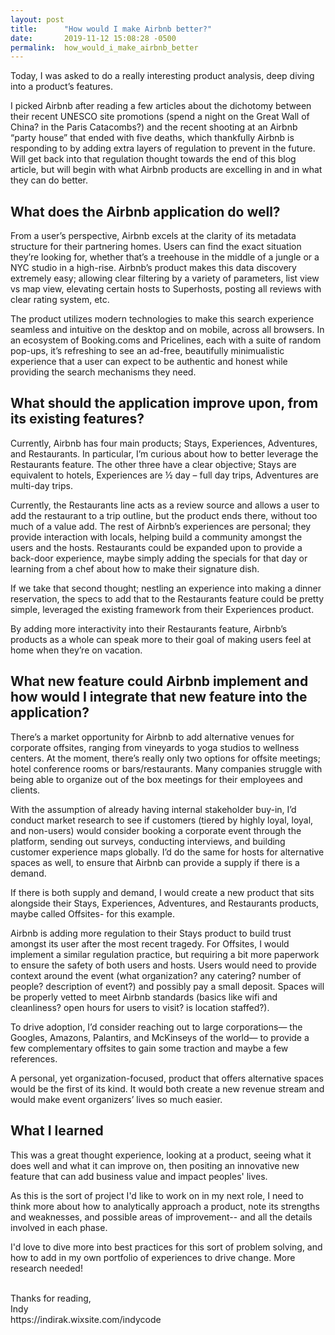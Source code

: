 ```yaml
---
layout: post
title:      "How would I make Airbnb better?"
date:       2019-11-12 15:08:28 -0500
permalink:  how_would_i_make_airbnb_better
---
```



Today, I was asked to do a really interesting product analysis, deep diving into a product’s features. 

I picked Airbnb after reading a few articles about the dichotomy between their recent UNESCO site promotions (spend a night on the Great Wall of China? in the Paris Catacombs?) and the recent shooting at an Airbnb “party house” that ended with five deaths, which thankfully Airbnb is responding to by adding extra layers of regulation to prevent in the future. Will get back into that regulation thought towards the end of this blog article, but will begin with what Airbnb products are excelling in and in what they can do better. 


## What does the Airbnb application do well? 

From a user’s perspective, Airbnb excels at the clarity of its metadata structure for their partnering homes. Users can find the exact situation they’re looking for, whether that’s a treehouse in the middle of a jungle or a NYC studio in a high-rise. Airbnb’s product makes this data discovery extremely easy; allowing clear filtering by a variety of parameters, list view vs map view, elevating certain hosts to Superhosts, posting all reviews with clear rating system, etc. 

The product utilizes modern technologies to make this search experience seamless and intuitive on the desktop and on mobile, across all browsers. In an ecosystem of Booking.coms and Pricelines, each with a suite of random pop-ups, it’s refreshing to see an ad-free, beautifully minimualistic experience that a user can expect to be authentic and honest while providing the search mechanisms they need. 


## What should the application improve upon, from its existing features? 

Currently, Airbnb has four main products; Stays, Experiences, Adventures, and Restaurants. In particular, I’m curious about how to better leverage the Restaurants feature. The other three have a clear objective; Stays are equivalent to hotels, Experiences are ½ day – full day trips, Adventures are multi-day trips. 

Currently, the Restaurants line acts as a review source and allows a user to add the restaurant to a trip outline, but the product ends there, without too much of a value add. The rest of Airbnb’s experiences are personal; they provide interaction with locals, helping build a community amongst the users and the hosts. Restaurants could be expanded upon to provide a back-door experience, maybe simply adding the specials for that day or learning from a chef about how to make their signature dish. 

If we take that second thought; nestling an experience into making a dinner reservation, the specs to add that to the Restaurants feature could be pretty simple, leveraged the existing framework from their Experiences product.

By adding more interactivity into their Restaurants feature, Airbnb’s products as a whole can speak more to their goal of making users feel at home when they’re on vacation. 



## What new feature could Airbnb implement and how would I integrate that new feature into the application? 


There’s a market opportunity for Airbnb to add alternative venues for corporate offsites, ranging from vineyards to yoga studios to wellness centers.  At the moment, there’s really only two options for offsite meetings; hotel conference rooms or bars/restaurants. Many companies struggle with being able to organize out of the box meetings for their employees and clients. 

With the assumption of already having internal stakeholder buy-in, I’d conduct market research to see if customers (tiered by highly loyal, loyal, and non-users) would consider booking a corporate event through the platform, sending out surveys, conducting interviews, and building customer experience maps globally. I’d do the same for hosts for alternative spaces as well, to ensure that Airbnb can provide a supply if there is a demand. 

If there is both supply and demand, I would create a new product that sits alongside their Stays, Experiences, Adventures, and Restaurants products, maybe called Offsites- for this example. 

Airbnb is adding more regulation to their Stays product to build trust amongst its user after the most recent tragedy. For Offsites, I would implement a similar regulation practice, but requiring a bit more paperwork to ensure the safety of both users and hosts. Users would need to provide context around the event (what organization? any catering? number of people? description of event?) and possibly pay a small deposit. Spaces will be properly vetted to meet Airbnb standards (basics like wifi and cleanliness? open hours for users to visit? is location staffed?). 

To drive adoption, I’d consider reaching out to large corporations— the Googles, Amazons, Palantirs, and McKinseys of the world— to provide a few complementary offsites to gain some traction and maybe a few references. 

A personal, yet organization-focused, product that offers alternative spaces would be the first of its kind. It would both create a new revenue stream and would make event organizers’ lives so much easier. 



## What I learned 

This was a great thought experience, looking at a product, seeing what it does well and what it can improve on, then positing an innovative new feature that can add business value and impact peoples' lives. 

As this is the sort of project I'd like to work on in my next role, I need to think more about how to analytically approach a product, note its strengths and weaknesses, and possible areas of improvement-- and all the details involved in each phase. 

I'd love to dive more into best practices for this sort of problem solving, and how to add in my own portfolio of experiences to drive change. More research needed! 

<br>
Thanks for reading,<br>
Indy <br>
https://indirak.wixsite.com/indycode<br><br>







